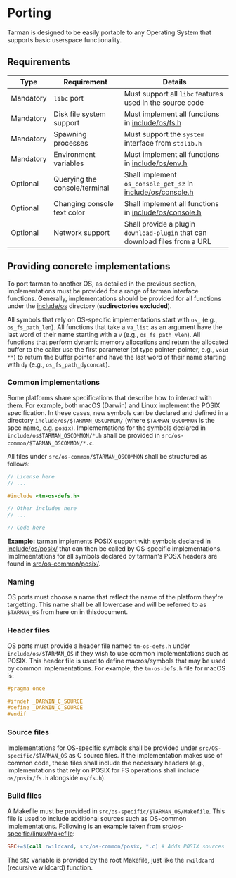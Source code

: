 # Porting
Tarman is designed to be easily portable to any Operating System that supports basic userspace functionality.

## Requirements
| Type      | Requirement                   | Details                                                                                |
| --------- | ----------------------------- | -------------------------------------------------------------------------------------- |
| Mandatory | `libc` port                   | Must support all `libc` features used in the source code                               |
| Mandatory | Disk file system support      | Must implement all functions in [include/os/fs.h](../include/os/fs.h)                  |
| Mandatory | Spawning processes            | Must support the `system` interface from `stdlib.h`                                    |
| Mandatory | Environment variables         | Must implement all functions in [include/os/env.h](../include/os/env.h)                |
| Optional  | Querying the console/terminal | Shall implement `os_console_get_sz` in [include/os/console.h](../include/os/console.h) |
| Optional  | Changing console text color   | Shall implement all functions in [include/os/console.h](../include/os/console.h)       |
| Optional  | Network support               | Shall provide a plugin `download-plugin` that can download files from a URL            |

## Providing concrete implementations
To port tarman to another OS, as detailed in the previous section, implementations must be provided for a range of tarman interface functions. Generally, implementations should be provided for all functions under the [include/os](../include/os/) directory (**sudirectories excluded**).

All symbols that rely on OS-specific implementations start with `os_` (e.g., `os_fs_path_len`). All functions that take a `va_list` as an argument have the last word of their name starting with a `v` (e.g., `os_fs_path_vlen`). All functions that perform dynamic memory allocations and return the allocated buffer to the caller use the first parameter (of type pointer-pointer, e.g., `void **`) to return the buffer pointer and have the last word of their name starting with `dy` (e.g., `os_fs_path_dyconcat`).

### Common implementations
Some platforms share specifications that describe how to interact with them. For example, both macOS (Darwin) and Linux implement the POSIX specification. In these cases, new symbols can be declared and defined in a directory `include/os/$TARMAN_OSCOMMON/` (where `$TARMAN_OSCOMMON` is the spec name, e.g. `posix`). Implementations for the symbols declared in `include/os$TARMAN_OSCOMMON/*.h` shall be provided in `src/os-common/$TARMAN_OSCOMMON/*.c`.

All files under `src/os-common/$TARMAN_OSCOMMON` shall be structured as follows:
```c
// License here
// ...

#include <tm-os-defs.h>

// Other includes here
// ...

// Code here
```

**Example:** tarman implements POSIX support with symbols declared in [include/os/posix/](../include/os/posix/) that can then be called by OS-specific implementations. Implmeentations for all symbols declared by tarman's POSX headers are found in [src/os-common/posix/](../include/os/posix/).

### Naming
OS ports must choose a name that reflect the name of the platform they're targetting. This name shall be all lowercase and will be referred to as `$TARMAN_OS` from here on in thisdocument.

### Header files
OS ports must provide a header file named `tm-os-defs.h` under `include/os/$TARMAN_OS` if they wish to use common implementations such as POSIX. This header file is used to define macros/symbols that may be used by common implementations. For example, the `tm-os-defs.h` file for macOS is:
```c
#pragma once

#ifndef _DARWIN_C_SOURCE
#define _DARWIN_C_SOURCE
#endif
```
### Source files
Implementations for OS-specific symbols shall be provided under `src/OS-specific/$TARMAN_OS` as C source files. If the implementation makes use of common code, these files shall include the necessary headers (e.g., implementations that rely on POSIX for FS operations shall include `os/posix/fs.h` alongside `os/fs.h`).

### Build files
A Makefile must be provided in `src/os-specific/$TARMAN_OS/Makefile`. This file is used to include additional sources such as OS-common implementations. Following is an example taken from [src/os-specific/linux/Makefile](../src/os-specific/linux/Makefile):
```Makefile
SRC+=$(call rwildcard, src/os-common/posix, *.c) # Adds POSIX sources
```

The `SRC` variable is provided by the root Makefile, just like the `rwildcard` (recursive wildcard) function.
